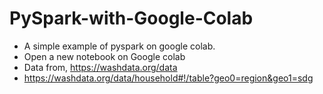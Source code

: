 # PySpark-with-Google-Colab
- A simple example of pyspark on google colab.
- Open a new notebook on Google colab
- Data from, https://washdata.org/data
- https://washdata.org/data/household#!/table?geo0=region&geo1=sdg

